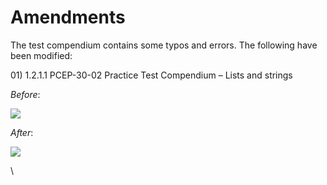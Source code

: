 # Amendments

The test compendium contains some typos and errors. The following have been modified:&#x20;

01\) 1.2.1.1 PCEP-30-02 Practice Test Compendium – Lists and strings

_Before_:&#x20;

![](<.gitbook/assets/Typo 01 in 1.2.1.1 PCEP-30-02 Practice Test Compendium – Lists and strings.png>)

_After_:&#x20;

![](<.gitbook/assets/Correction 01 in 1.2.1.1 PCEP-30-02 Practice Test Compendium – Lists and strings.png>)

\
